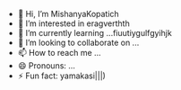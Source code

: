 - 👋 Hi, I’m MishanyaKopatich
- 👀 I’m interested in eragverthth
- 🌱 I’m currently learning ...fiuutiygulfgyihjk
- 💞️ I’m looking to collaborate on ...
- 📫 How to reach me ...
- 😄 Pronouns: ...
- ⚡ Fun fact: yamakasi|||)
<!---
MishanyaKopatich/MishanyaKopatich is a ✨ special ✨ repository because its `README.md` (this file) appears on your GitHub profile.
You can click the Preview link to take a look at your changes.
